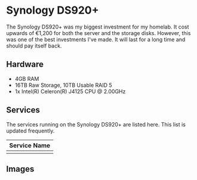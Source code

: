# Synology DS920+

The Synology DS920+ was my biggest investment for my homelab. It cost upwards of €1,200 for both the server and
the storage disks. However, this was one of the best investments I've made. It will last for a long time and
should pay itself back.

## Hardware

- 4GB RAM
- 16TB Raw Storage, 10TB Usable RAID 5
- 1x Intel(R) Celeron(R) J4125 CPU @ 2.00GHz

## Services

The services running on the Synology DS920+ are listed here. This list is updated frequently.

| Service Name |
| ------------ |
| |

## Images

<!-- TODO: add images from `pictures/computer setups` to this page -->
